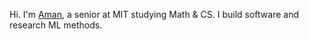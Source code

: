 Hi. I'm [Aman](https://amansanger.com), a senior at MIT studying Math & CS. I build software and research ML methods.
